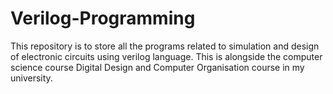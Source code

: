 # Verilog-Programming
This repository is to store all the programs related to simulation and design of electronic circuits using verilog language.
This is alongside the computer science course Digital Design and Computer Organisation course in my university.
